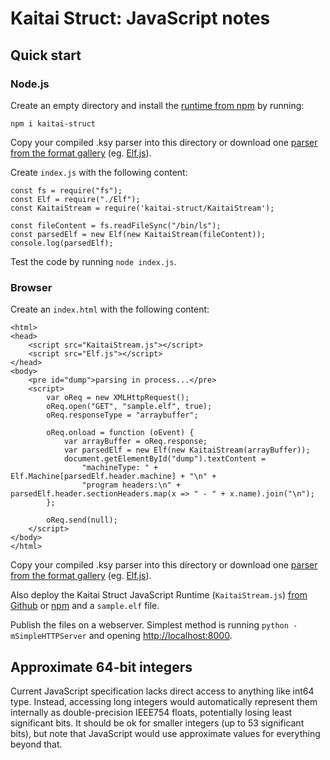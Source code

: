 Kaitai Struct: JavaScript notes
==========

Quick start
----------

### Node.js ###

Create an empty directory and install the [runtime from npm](https://www.npmjs.com/package/kaitai-struct) by running:

```
npm i kaitai-struct
```

Copy your compiled .ksy parser into this directory or download one [parser from the format gallery](//formats.kaitai.io/) (eg. [Elf.js](//formats.kaitai.io/elf/javascript.html)).

Create `index.js` with the following content:

```
const fs = require("fs");
const Elf = require("./Elf");
const KaitaiStream = require('kaitai-struct/KaitaiStream');

const fileContent = fs.readFileSync("/bin/ls");
const parsedElf = new Elf(new KaitaiStream(fileContent));
console.log(parsedElf);
```

Test the code by running `node index.js`.

### Browser ###

Create an `index.html` with the following content:

```
<html>
<head>
    <script src="KaitaiStream.js"></script>
    <script src="Elf.js"></script>
</head>
<body>
    <pre id="dump">parsing in process...</pre>
    <script>
        var oReq = new XMLHttpRequest();
        oReq.open("GET", "sample.elf", true);
        oReq.responseType = "arraybuffer";

        oReq.onload = function (oEvent) {
            var arrayBuffer = oReq.response;
            var parsedElf = new Elf(new KaitaiStream(arrayBuffer));
            document.getElementById("dump").textContent =
                "machineType: " + Elf.Machine[parsedElf.header.machine] + "\n" +
                "program headers:\n" + parsedElf.header.sectionHeaders.map(x => " - " + x.name).join("\n");
        };

        oReq.send(null);
    </script>
</body>
</html>
```

Copy your compiled .ksy parser into this directory or download one [parser from the format gallery](//formats.kaitai.io/) (eg. [Elf.js](//formats.kaitai.io/elf/javascript.html)).

Also deploy the Kaitai Struct JavaScript Runtime (`KaitaiStream.js`) [from Github](https://github.com/koczkatamas/kaitai_struct_javascript_runtime/blob/master/KaitaiStream.js) or [npm](https://www.npmjs.com/package/kaitai-struct) and a `sample.elf` file.

Publish the files on a webserver. Simplest method is running `python -mSimpleHTTPServer` and opening <http://localhost:8000>.

Approximate 64-bit integers
----------

Current JavaScript specification lacks direct access to anything like
int64 type. Instead, accessing long integers would automatically
represent them internally as double-precision IEEE754 floats, potentially
losing least significant bits. It should be ok for smaller integers (up
to 53 significant bits), but note that JavaScript would use approximate
values for everything beyond that.

